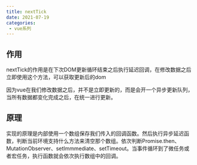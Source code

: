 ```yaml
---
title: nextTick
date: 2021-07-19
categories: 
 - vue系列
---
```


## 作用
nextTick的作用是在下次DOM更新循环结束之后执行延迟回调，在修改数据之后立即使用这个方法，可以获取更新后的dom

因为vue在我们修改数据之后，并不是立即更新的，而是会开一个异步更新队列，当所有数据都变化完成之后，在统一进行更新。


## 原理
实现的原理是内部使用一个数组保存我们传入的回调函数。然后执行异步延迟函数，判断当前环境支持什么方法来清空那个数组。依次判断Promise.then、MutationObserver、setImmmediate、setTimeout。当事件循环到了微任务或者宏任务，执行函数就会依次执行数组中的回调。